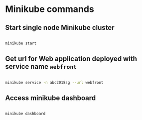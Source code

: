 # Minikube commands

## Start single node Minikube cluster

```bash

minikube start

```

## Get url for Web application deployed with service name `webfront`

```bash

minikube service -n abc2018sg --url webfront

```

## Access minikube dashboard

```bash

minikube dashboard

```